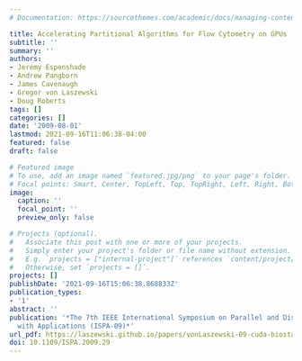 ```yaml
---
# Documentation: https://sourcethemes.com/academic/docs/managing-content/

title: Accelerating Partitional Algorithms for Flow Cytometry on GPUs
subtitle: ''
summary: ''
authors:
- Jeremy Espenshade
- Andrew Pangborn
- James Cavenaugh
- Gregor von Laszewski
- Doug Roberts
tags: []
categories: []
date: '2009-08-01'
lastmod: 2021-09-16T11:06:38-04:00
featured: false
draft: false

# Featured image
# To use, add an image named `featured.jpg/png` to your page's folder.
# Focal points: Smart, Center, TopLeft, Top, TopRight, Left, Right, BottomLeft, Bottom, BottomRight.
image:
  caption: ''
  focal_point: ''
  preview_only: false

# Projects (optional).
#   Associate this post with one or more of your projects.
#   Simply enter your project's folder or file name without extension.
#   E.g. `projects = ["internal-project"]` references `content/project/deep-learning/index.md`.
#   Otherwise, set `projects = []`.
projects: []
publishDate: '2021-09-16T15:06:38.868833Z'
publication_types:
- '1'
abstract: ''
publication: '*The 7th IEEE International Symposium on Parallel and Distributed Processing
  with Applications (ISPA-09)*'
url_pdf: https://laszewski.github.io/papers/vonLaszewski-09-cuda-biostat-ispa.pdf
doi: 10.1109/ISPA.2009.29
---
```

